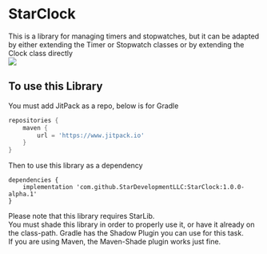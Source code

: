 # StarClock
This is a library for managing timers and stopwatches, but it can be adapted by either extending the Timer or Stopwatch classes or by extending the Clock class directly  
[![](https://www.jitpack.io/v/StarDevelopmentLLC/StarClock.svg)](https://www.jitpack.io/#StarDevelopmentLLC/StarClock)
## To use this Library
You must add JitPack as a repo, below is for Gradle  
```groovy
repositories {
    maven {
        url = 'https://www.jitpack.io'
    }
}
```  
Then to use this library as a dependency  
```goovy
dependencies {
    implementation 'com.github.StarDevelopmentLLC:StarClock:1.0.0-alpha.1'
}
```  
Please note that this library requires StarLib.  
You must shade this library in order to properly use it, or have it already on the class-path. Gradle has the Shadow Plugin you can use for this task.  
If you are using Maven, the Maven-Shade plugin works just fine.
